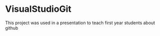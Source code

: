 # VisualStudioGit
This project was used in a presentation to teach first year students about github
